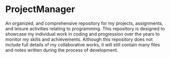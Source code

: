 # ProjectManager
An organized, and comprehensive repository for my projects, assignments, and leisure activities relating to programming. This repository is designed to showcase my individual work in coding and progression over the years to monitor my skills and achievements. Although this repository does not include full details of my collaborative works, it will still contain many files and notes written during the process of development.
